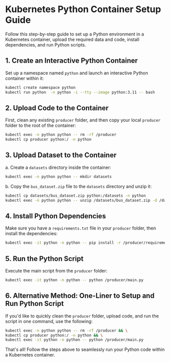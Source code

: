 # Kubernetes Python Container Setup Guide

Follow this step-by-step guide to set up a Python environment in a Kubernetes container, upload the required data and code, install dependencies, and run Python scripts.

## 1. Create an Interactive Python Container

Set up a namespace named `python` and launch an interactive Python container within it:

```bash
kubectl create namespace python
kubectl run python  -n python -i --tty --image python:3.11 -- bash 
```

## 2. Upload Code to the Container

First, clean any existing `producer` folder, and then copy your local `producer` folder to the root of the container:

```bash
kubectl exec -n python python -- rm -rf /producer
kubectl cp producer python:/ -n python
```

## 3. Upload Dataset to the Container

a. Create a `datasets` directory inside the container:

```bash
kubectl exec -n python python -- mkdir datasets
```

b. Copy the `bus_dataset.zip` file to the `datasets` directory and unzip it:

```bash
kubectl cp datasets/bus_dataset.zip python:/datasets -n python
kubectl exec -n python python -- unzip /datasets/bus_dataset.zip -d /datasets/bus_dataset/
```

## 4. Install Python Dependencies

Make sure you have a `requirements.txt` file in your `producer` folder, then install the dependencies:

```bash
kubectl exec -it python -n python -- pip install -r /producer/requirements.txt
```

## 5. Run the Python Script

Execute the main script from the `producer` folder:

```bash
kubectl exec -it python -n python -- python /producer/main.py
```

## 6. Alternative Method: One-Liner to Setup and Run Python Script

If you'd like to quickly clean the `producer` folder, upload code, and run the script in one command, use the following:

```bash
kubectl exec -n python python -- rm -rf /producer && \
kubectl cp producer python:/ -n python && \
kubectl exec -it python -n python -- python /producer/main.py
```

That's all! Follow the steps above to seamlessly run your Python code within a Kubernetes container.
